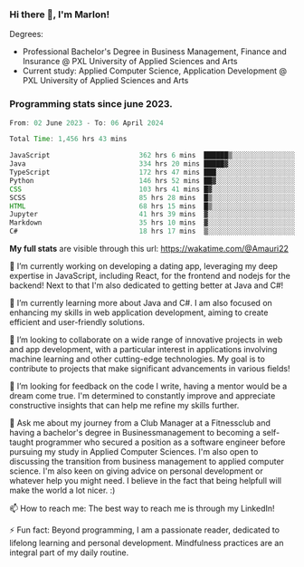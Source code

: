 
### Hi there 👋, I'm Marlon!

Degrees: 
- Professional Bachelor's Degree in Business Management, Finance and Insurance @ PXL University of Applied Sciences and Arts
- Current study: Applied Computer Science, Application Development @ PXL University of Applied Sciences and Arts

### Programming stats since june 2023.
<!--START_SECTION:waka-->

```java
From: 02 June 2023 - To: 06 April 2024

Total Time: 1,456 hrs 43 mins

JavaScript                      362 hrs 6 mins  ██████▒░░░░░░░░░░░░░░░░░░   24.79 %
Java                            334 hrs 20 mins █████▓░░░░░░░░░░░░░░░░░░░   22.89 %
TypeScript                      172 hrs 47 mins ███░░░░░░░░░░░░░░░░░░░░░░   11.83 %
Python                          146 hrs 52 mins ██▓░░░░░░░░░░░░░░░░░░░░░░   10.06 %
CSS                             103 hrs 41 mins █▓░░░░░░░░░░░░░░░░░░░░░░░   07.10 %
SCSS                            85 hrs 28 mins  █▒░░░░░░░░░░░░░░░░░░░░░░░   05.85 %
HTML                            68 hrs 15 mins  █▒░░░░░░░░░░░░░░░░░░░░░░░   04.67 %
Jupyter                         41 hrs 39 mins  ▓░░░░░░░░░░░░░░░░░░░░░░░░   02.85 %
Markdown                        35 hrs 10 mins  ▓░░░░░░░░░░░░░░░░░░░░░░░░   02.41 %
C#                              18 hrs 17 mins  ▒░░░░░░░░░░░░░░░░░░░░░░░░   01.25 %
```

<!--END_SECTION:waka-->
**My full stats** are visible through this url: https://wakatime.com/@Amauri22



🔭 I’m currently working on developing a dating app, leveraging my deep expertise in JavaScript, including React, for the frontend and nodejs for the backend! Next to that I'm also dedicated to getting better at Java and C#!

🌱 I’m currently learning more about Java and C#. I am also focused on enhancing my skills in web application development, aiming to create efficient and user-friendly solutions.

👯 I’m looking to collaborate on a wide range of innovative projects in web and app development, with a particular interest in applications involving machine learning and other cutting-edge technologies. My goal is to contribute to projects that make significant advancements in various fields!

🤔 I’m looking for feedback on the code I write, having a mentor would be a dream come true. I'm determined to constantly improve and appreciate constructive insights that can help me refine my skills further.

💬 Ask me about my journey from a Club Manager at a Fitnessclub and having a bachelor's degree in Businessmanagement to becoming a self-taught programmer who secured a position as a software engineer before pursuing my study in Applied Computer Sciences. I'm also open to discussing the transition from business management to applied computer science. I'm also keen on giving advice on personal development or whatever help you might need. I believe in the fact that being helpfull will make the world a lot nicer. :)

📫 How to reach me: The best way to reach me is through my LinkedIn!

⚡ Fun fact: Beyond programming, I am a passionate reader, dedicated to lifelong learning and personal development. Mindfulness practices are an integral part of my daily routine.


